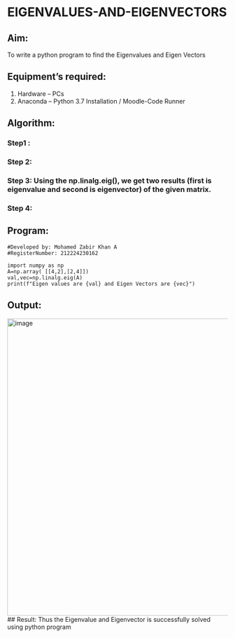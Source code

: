 # EIGENVALUES-AND-EIGENVECTORS
## Aim:
To write a python program to find the Eigenvalues and Eigen Vectors
## Equipment’s required:
1. 	Hardware – PCs
2. 	Anaconda – Python 3.7 Installation / Moodle-Code Runner
## Algorithm:
### Step1 : 
### Step 2: 
### Step 3: Using the np.linalg.eig(),  we get two results (first is eigenvalue and second is eigenvector) of the given matrix.
### Step 4: 

## Program:
```
#Developed by: Mohamed Zabir Khan A
#RegisterNumber: 212224230162

import numpy as np
A=np.array( [[4,2],[2,4]])
val,vec=np.linalg.eig(A)
print(f"Eigen values are {val} and Eigen Vectors are {vec}")
```
## Output:
<img width="1258" height="679" alt="image" src="https://github.com/user-attachments/assets/ff0c2276-8e0b-4fa9-82df-c43654cc3d35" />
## Result:
Thus the Eigenvalue and Eigenvector is successfully solved using python program
